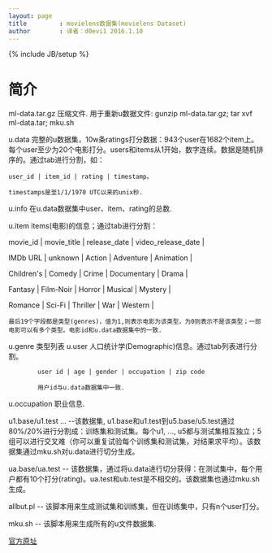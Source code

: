 ```yaml
---
layout: page
title         : movielens数据集(movielens Dataset)
author        : 译者：d0evi1 2016.1.10
---
```

{% include JB/setup %}

# 简介

ml-data.tar.gz      压缩文件. 用于重新u数据文件: gunzip ml-data.tar.gz; tar xvf ml-data.tar; mku.sh


u.data              完整的u数据集，10w条ratings打分数据：943个user在1682个item上。每个user至少为20个电影打分。users和items从1开始，数字连续。数据是随机排序的。通过tab进行分割，如：

    user_id | item_id | rating | timestamp。

    timestamps是至1/1/1970 UTC以来的unix秒.


u.info          在u.data数据集中user、item、rating的总数.


u.item          items(电影)的信息；通过tab进行分割：

   movie_id | movie_title | release_date | video_release_date |

   IMDb URL | unknown | Action | Adventure | Animation |

   Children's | Comedy | Crime | Documentary | Drama | 

   Fantasy | Film-Noir | Horror | Musical | Mystery | 

   Romance | Sci-Fi | Thriller | War | Western |

    最后19个字段都是类型(genres)，值为1,则表示电影为该类型，为0则表示不是该类型；一部电影可以有多个类型。电影id和u.data数据集中的一致.


u.genre     类型列表
u.user      人口统计学(Demographic)信息。通过tab列表进行分割。

            user id | age | gender | occupation | zip code

            用户id与u.data数据集中一致.


u.occupation    职业信息.


u1.base/u1.test ...  --该数据集, u1.base和u1.test到u5.base/u5.test通过80%/20%进行分割成：训练集和测试集。每个u1, ..., u5都与测试集相互独立；5组可以进行交叉难（你可以重复试验每个训练集和测试集，对结果求平均）。该数据集通过mku.sh对u.data进行切分生成。


ua.base/ua.test      -- 该数据集，通过将u.data进行切分获得：在测试集中，每个用户都有10个打分(rating)。ua.test和ub.test是不相交的。该数据集也通过mku.sh生成。


allbut.pl            -- 该脚本用来生成测试集和训练集，但在训练集中，只有n个user打分。 


mku.sh               -- 该脚本用来生成所有的u文件数据集.


[官方原址](http://files.grouplens.org/datasets/movielens/ml-100k-README.txt)
